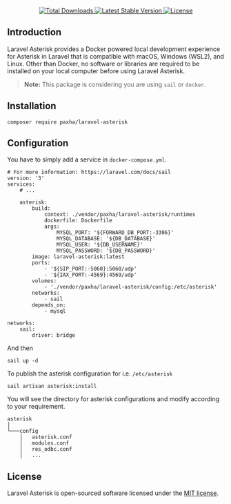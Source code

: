 <p align="center">
    <a href="https://packagist.org/packages/paxha/laravel-asterisk">
        <img src="https://img.shields.io/packagist/dt/paxha/laravel-asterisk" alt="Total Downloads">
    </a>
    <a href="https://packagist.org/packages/paxha/laravel-asterisk">
        <img src="https://img.shields.io/packagist/v/paxha/laravel-asterisk" alt="Latest Stable Version">
    </a>
    <a href="https://packagist.org/packages/paxha/laravel-asterisk">
        <img src="https://img.shields.io/packagist/l/paxha/laravel-asterisk" alt="License">
    </a>
</p>

## Introduction

Laravel Asterisk provides a Docker powered local development experience for Asterisk in Laravel that is compatible with
macOS, Windows (WSL2), and Linux. Other than Docker, no software or libraries are required to be installed on your local
computer before using Laravel Asterisk.

> **Note:** This package is considering you are using `sail` or `docker`.

## Installation

```shell
composer require paxha/laravel-asterisk
```

## Configuration

You have to simply add a service in `docker-compose.yml`.

```
# For more information: https://laravel.com/docs/sail
version: '3'
services:
    # ...

    asterisk:
        build:
            context: ./vendor/paxha/laravel-asterisk/runtimes
            dockerfile: Dockerfile
            args:
                MYSQL_PORT: '${FORWARD_DB_PORT:-3306}'
                MYSQL_DATABASE: '${DB_DATABASE}'
                MYSQL_USER: '${DB_USERNAME}'
                MYSQL_PASSWORD: '${DB_PASSWORD}'
        image: laravel-asterisk:latest
        ports:
            - '${SIP_PORT:-5060}:5060/udp'
            - '${IAX_PORT:-4569}:4569/udp'
        volumes:
            - './vendor/paxha/laravel-asterisk/config:/etc/asterisk'
        networks:
            - sail
        depends_on:
            - mysql 

networks:
    sail:
        driver: bridge
```

And then

```shell
sail up -d
```

To publish the asterisk configuration for i.e. `/etc/asterisk`

```shell
sail artisan asterisk:install
```

You will see the directory for asterisk configurations and modify according to your requirement.

```
asterisk
│   
└───config
    │   asterisk.conf
    │   modules.conf
    │   res_odbc.conf
    │   ...
```

## License

Laravel Asterisk is open-sourced software licensed under the [MIT license](LICENSE.md).
